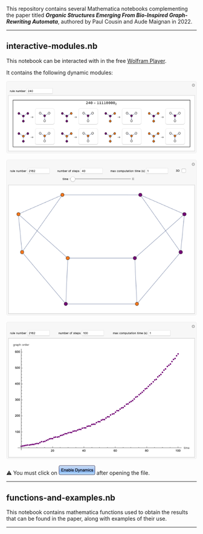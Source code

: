 This repository contains several Mathematica notebooks complementing the paper titled ***Organic Structures Emerging From Bio-Inspired Graph-Rewriting Automata***, authored by Paul Cousin and Aude Maignan in 2022.


---

## interactive-modules.nb
This notebook can be interacted with in the free [Wolfram Player](https://www.wolfram.com/player/).

It contains the following dynamic modules:

![rules]

![evolution]

![growth]

⚠️ You must click on ![dynamics] after opening the file.

---

## functions-and-examples.nb
This notebook contains mathematica functions used to obtain the results that can be found in the paper, along with examples of their use.

---

[dynamics]: https://github.com/paulcousin/graph-rewriting-automata/blob/main/images/dynamics.png?raw=true
[rules]: https://github.com/paulcousin/graph-rewriting-automata/blob/main/images/rules.png?raw=true
[evolution]: https://github.com/paulcousin/graph-rewriting-automata/blob/main/images/evolution.png?raw=true
[growth]: https://github.com/paulcousin/graph-rewriting-automata/blob/main/images/growth.png?raw=true
